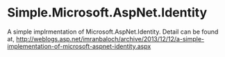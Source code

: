Simple.Microsoft.AspNet.Identity
================================
A simple implrmentation of Microsoft.AspNet.Identity. Detail can be found at, http://weblogs.asp.net/imranbaloch/archive/2013/12/12/a-simple-implementation-of-microsoft-aspnet-identity.aspx
